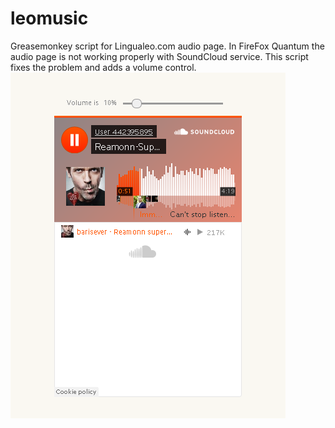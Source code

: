 # leomusic
Greasemonkey script for Lingualeo.com audio page.
In FireFox Quantum the audio page is not working properly with SoundCloud service. This script fixes the problem and adds a volume control.
![Screenshot](https://github.com/grigoryya/leomusic/blob/master/screenshot.png)
